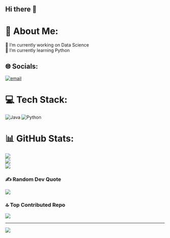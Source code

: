 ## Hi there 👋

# 💫 About Me:
🔭 I’m currently working on Data Science<br>🌱 I’m currently learning Python


## 🌐 Socials:
[![email](https://img.shields.io/badge/Email-D14836?logo=gmail&logoColor=white)](mailto:m.samridhi13@gmail.com) 

# 💻 Tech Stack:
![Java](https://img.shields.io/badge/java-%23ED8B00.svg?style=for-the-badge&logo=openjdk&logoColor=white) ![Python](https://img.shields.io/badge/python-3670A0?style=for-the-badge&logo=python&logoColor=ffdd54)
# 📊 GitHub Stats:
![](https://github-readme-stats.vercel.app/api?username=msamridhi13&theme=shadow_green&hide_border=false&include_all_commits=false&count_private=false)<br/>
![](https://nirzak-streak-stats.vercel.app/?user=msamridhi13&theme=shadow_green&hide_border=false)<br/>
![](https://github-readme-stats.vercel.app/api/top-langs/?username=msamridhi13&theme=shadow_green&hide_border=false&include_all_commits=false&count_private=false&layout=compact)

### ✍️ Random Dev Quote
![](https://quotes-github-readme.vercel.app/api?type=horizontal&theme=radical)

### 🔝 Top Contributed Repo
![](https://github-contributor-stats.vercel.app/api?username=msamridhi13&limit=5&theme=dark&combine_all_yearly_contributions=true)

---
[![](https://visitcount.itsvg.in/api?id=msamridhi13&icon=0&color=0)](https://visitcount.itsvg.in)

<!-- Proudly created with GPRM ( https://gprm.itsvg.in ) --><!--
**msamridhi13/msamridhi13** is a ✨ _special_ ✨ repository because its `README.md` (this file) appears on your GitHub profile.

Here are some ideas to get you started:

- 🔭 I’m currently working on ...
- 🌱 I’m currently learning ...
- 👯 I’m looking to collaborate on ...
- 🤔 I’m looking for help with ...
- 💬 Ask me about ...
- 📫 How to reach me: ...
- 😄 Pronouns: ...
- ⚡ Fun fact: ...
-->
